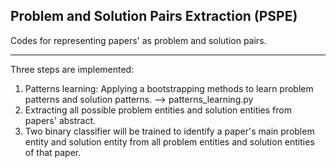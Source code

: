 ## Problem and Solution Pairs Extraction (PSPE)
Codes for representing papers' as problem and solution pairs. 

---------------
Three steps are implemented:

1. Patterns learning: Applying a bootstrapping methods to learn problem patterns and solution patterns. --> patterns_learning.py
2. Extracting all possible problem entities and solution entities from papers' abstract.
3. Two binary classifier will be trained to identify a paper's main problem entity and solution entity from all problem entities and solution entities of that paper.